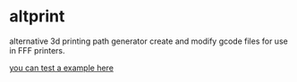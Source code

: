 # altprint
alternative 3d printing path generator
create and modify gcode files for use in FFF printers.

[you can test a example here](https://colab.research.google.com/drive/1UDu_MJzpdr2Yq_0F4M9PvlxcY_-qDZa_?usp=sharing)
